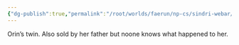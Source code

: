 ```yaml
---
{"dg-publish":true,"permalink":"/root/worlds/faerun/np-cs/sindri-webar/","tags":["Faerun"]}
---
```


Orin’s twin. Also sold by her father but noone knows what happened to her.